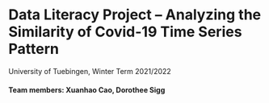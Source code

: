 # Data Literacy Project – Analyzing the Similarity of Covid-19 Time Series Pattern
University of Tuebingen, Winter Term 2021/2022
#### Team members: Xuanhao Cao, Dorothee Sigg
